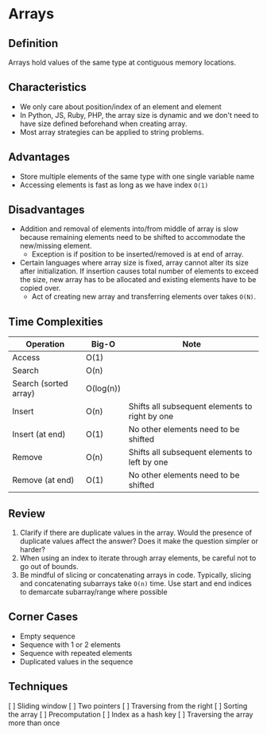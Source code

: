 # Arrays

## Definition
Arrays hold values of the same type at contiguous memory locations.

## Characteristics
- We only care about position/index of an element and element
- In Python, JS, Ruby, PHP, the array size is dynamic and we don't need to have size defined beforehand when creating array.
- Most array strategies can be applied to string problems.

## Advantages
- Store multiple elements of the same type with one single variable name
- Accessing elements is fast as long as we have index `O(1)`

## Disadvantages
- Addition and removal of elements into/from middle of array is slow because remaining elements need to be shifted to accommodate the new/missing element.
    - Exception is if position to be inserted/removed is at end of array.
- Certain languages where array size is fixed, array cannot alter its size after initialization. If insertion causes total number of elements to exceed the size, new array has to be allocated and existing elements have to be copied over.
    - Act of creating new array and transferring elements over takes `O(N)`.

## Time Complexities
| Operation | Big-O     | Note      |
| --------  | -------   | -------   |
| Access   | O(1) | |
| Search  | O(n) | |
| Search (sorted array) | O(log(n)) | |
| Insert  | O(n) | Shifts all subsequent elements to right by one |
| Insert (at end)  | O(1) | No other elements need to be shifted |
| Remove  | O(n)    | Shifts all subsequent elements to left by one |
| Remove (at end)  | O(1)    | No other elements need to be shifted |

## Review
1. Clarify if there are duplicate values in the array. Would the presence of duplicate values affect the answer? Does it make the question simpler or harder?
2. When using an index to iterate through array elements, be careful not to go out of bounds.
3. Be mindful of slicing or concatenating arrays in code. Typically, slicing and concatenating subarrays take `O(n)` time. Use start and end indices to demarcate subarray/range where possible

## Corner Cases
- Empty sequence
- Sequence with 1 or 2 elements
- Sequence with repeated elements
- Duplicated values in the sequence

## Techniques
[ ] Sliding window
[ ] Two pointers
[ ] Traversing from the right
[ ] Sorting the array
[ ] Precomputation
[ ] Index as a hash key
[ ] Traversing the array more than once